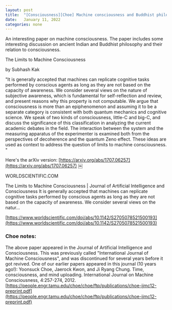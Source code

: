 ```yaml
---
layout: post
title:  "[Consciousness][Choe] Machine consciousness and Buddhist philosophy"
date:   January 11, 2022
categories: none
---
```


An interesting paper on machine consciousness. The paper includes some interesting discussion on ancient Indian and Buddhist philosophy and their relation to consciousness.

The Limits to Machine Consciousness

by Subhash Kak

"It is generally accepted that machines can replicate cognitive tasks performed by conscious agents as long as they are not based on the capacity of awareness. We consider several views on the nature of subjective awareness, which is fundamental for self-reflection and review, and present reasons why this property is not computable. We argue that consciousness is more than an epiphenomenon and assuming it to be a separate category is consistent with both quantum mechanics and cognitive science. We speak of two kinds of consciousness, little-C and big-C, and discuss the significance of this classification in analyzing the current academic debates in the field. The interaction between the system and the measuring apparatus of the experimenter is examined both from the perspectives of decoherence and the quantum Zeno effect. These ideas are used as context to address the question of limits to machine consciousness.
"


Here's the arXiv version: [https://arxiv.org/abs/1707.06257](https://arxiv.org/abs/1707.06257)
￼

WORLDSCIENTIFIC.COM

The Limits to Machine Consciousness | Journal of Artificial Intelligence and Consciousness
It is generally accepted that machines can replicate cognitive tasks performed by conscious agents as long as they are not based on the capacity of awareness. We consider several views on the natur...

[https://www.worldscientific.com/doi/abs/10.1142/S2705078521500193](https://www.worldscientific.com/doi/abs/10.1142/S2705078521500193)

### Choe notes:

The above paper appeared in the Journal of Artificial Intelligence and Consciousness. This was previously called "International Journal of Machine Consciousness", and was discontinued for several years before it got revived. One of our earlier papers appeared in this journal (10 years ago!):
Yoonsuck Choe, Jaerock Kwon, and Ji Ryang Chung. Time, consciousness, and mind uploading. International Journal on Machine Consciousness, 4:257-274, 2012.
[https://people.engr.tamu.edu/choe/choe/ftp/publications/choe-ijmc12-preprint.pdf](https://people.engr.tamu.edu/choe/choe/ftp/publications/choe-ijmc12-preprint.pdf)
 

